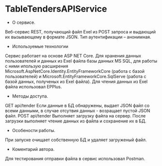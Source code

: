 # TableTendersAPIService

* О сервисе. 

Веб-сервис REST, получающий файл Exel из POST запроса и выдающий их вызывающему в формате JSON. Тип аутентификации – анонимная.

* Используемые технологии

Сервис работает на основе ASP NET Core. Для хранения данных пользователей и данных из Exel файла базы данных MS SQL, для работы с ними ипользую расширения Microsoft.AspNetCore.Identity.EntityFrameworkCore (работа с базой пользователей) и Microsoft.EntityFrameworkCore.SqlServe (работа с базой данных, полученых из Exel файла). Для чтения данных из Exel файла использовал EPPlus.

* Методы доступа.
 
GET api/tender
Если данные в БД обнаружены, выдает JSON файл со всеми данными, в случае отсутвия данных - возращает пустой JSON файл.
POST api/tender
Выполняет загрузку файла на сервер. После загрузки выполняет чтение данных из файла и сохранение их в БД.

* Особености работы.
 
При запуске очищает собственную БД и удаляет загруженый файл.

* Коментарий автора.

Для тестирования отправки файла в сервис использовал Postman.
